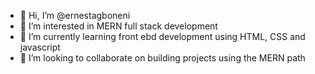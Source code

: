 - 👋 Hi, I’m @ernestagboneni
- 👀 I’m interested in MERN full stack development
- 🌱 I’m currently learning front ebd development using HTML, CSS and javascript
- 💞️ I’m looking to collaborate on building projects using the MERN path
<!--- 📫 How to reach me --->

<!---
ernestagboneni/ernestagboneni is a ✨ special ✨ repository because its `README.md` (this file) appears on your GitHub profile.
You can click the Preview link to take a look at your changes.
--->
